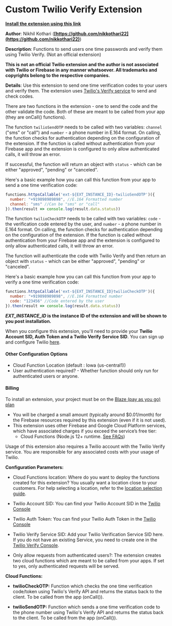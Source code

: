 # Custom Twilio Verify Extension

[**Install the extension using this link**](https://console.firebase.google.com/project/_/extensions/install?ref=nikkothari22/custom-twilio-verify-extension@0.0.2)

**Author**: Nikhil Kothari (**[https://github.com/nikkothari22](https://github.com/nikkothari22)**)

**Description**: Functions to send users one time passwords and verify them using Twilio Verify. (Not an official extension)

**This is not an official Twilio extension and the author is not associated with Twilio or Firebase in any manner whatsoever. All trademarks and copyrights belong to the respective companies.**

**Details**: Use this extension to send one time verification codes to your users and verify them. The extension uses [Twilio's Verify service](https://www.twilio.com/verify) to send and check codes.

There are two functions in the extension - one to send the code and the other validate the code. Both of these are meant to be called from your app (they are onCall() functions).

The function `twilioSendOTP` needs to be called with two variables: `channel` ("sms" or "call") and `number` - a phone number in E.164 format. On calling, the function checks for authentication depending on the configuration of the extension. If the function is called without authentication from your Firebase app and the extension is configured to only allow authenticated calls, it will throw an error.

If successful, the function will return an object with `status` - which can be either "approved", "pending" or "canceled". 

Here's a basic example how you can call this function from your app to send a one time verification code:

```js
functions.httpsCallable('ext-${EXT_INSTANCE_ID}-twilioSendOTP')({
  number: "+919898989898", //E.164 Formatted number
  channel: "sms" //Can be "sms" or "call"
}).then(result => console.log(result.data.status))
```

The function `twilioCheckOTP` needs to be called with two variables: `code` - the verification code entered by the user, and `number` - a phone number in E.164 format. On calling, the function checks for authentication depending on the configuration of the extension. If the function is called without authentication from your Firebase app and the extension is configured to only allow authenticated calls, it will throw an error.

The function will authenticate the code with Twilio Verify and then return an object with `status` - which can be either "approved", "pending" or "canceled". 

Here's a basic example how you can call this function from your app to verify a one time verification code:

```js
functions.httpsCallable('ext-${EXT_INSTANCE_ID}twilioCheckOTP')({
  number: "+919898989898", //E.164 Formatted number
  code: "123456" //Code entered by the user
}).then(result => console.log(result.data.status))
```

***EXT_INSTANCE_ID* is the instance ID of the extension and will be shown to you post installation.**

When you configure this extension, you'll need to provide your **Twilio Account SID, Auth Token and a Twilio Verify Service SID**. You can sign up and configure Twilio [here](https://www.twilio.com/verify).

#### Other Configuration Options
- Cloud Function Location (default : Iowa (us-central1))
- User authentication required? - Whether function should only run for authenticated users or anyone.

#### Billing
To install an extension, your project must be on the [Blaze (pay as you go) plan](https://firebase.google.com/pricing)

- You will be charged a small amount (typically around $0.01/month) for the Firebase resources required by this extension (even if it is not used).
- This extension uses other Firebase and Google Cloud Platform services, which have associated charges if you exceed the service’s free tier:
  - Cloud Functions (Node.js 12+ runtime. [See FAQs](https://firebase.google.com/support/faq#expandable-24))

Usage of this extension also requires a Twilio account with the Twilio Verify service. You are responsible for any associated costs with your usage of Twilio.




**Configuration Parameters:**

* Cloud Functions location: Where do you want to deploy the functions created for this extension? You usually want a location close to your customers. For help selecting a location, refer to the [location selection guide](https://firebase.google.com/docs/functions/locations).

* Twilio Account SID: You can find your Twilio Account SID in the [Twilio Console](https://www.twilio.com/console)

* Twilio Auth Token: You can find your Twilio Auth Token in the [Twilio Console](https://www.twilio.com/console)

* Twilio Verify Service SID: Add your Twilio Verification Service SID here. If you do not have an existing Service, you need to create one in the [Twilio Verify Console](https://www.twilio.com/console/verify/services).

* Only allow requests from authenticated users?: The extension creates two cloud functions which are meant to be called from your apps. If set to yes, only authenticated requests will be served.



**Cloud Functions:**

* **twilioCheckOTP:** Function which checks the one time verification code/token using Twilio's Verify API and returns the status back to the client. To be called from the app (onCall()).

* **twilioSendOTP:** Function which sends a one time verification code to the phone number using Twilio's Verify API and returns the status back to the client. To be called from the app (onCall()).
